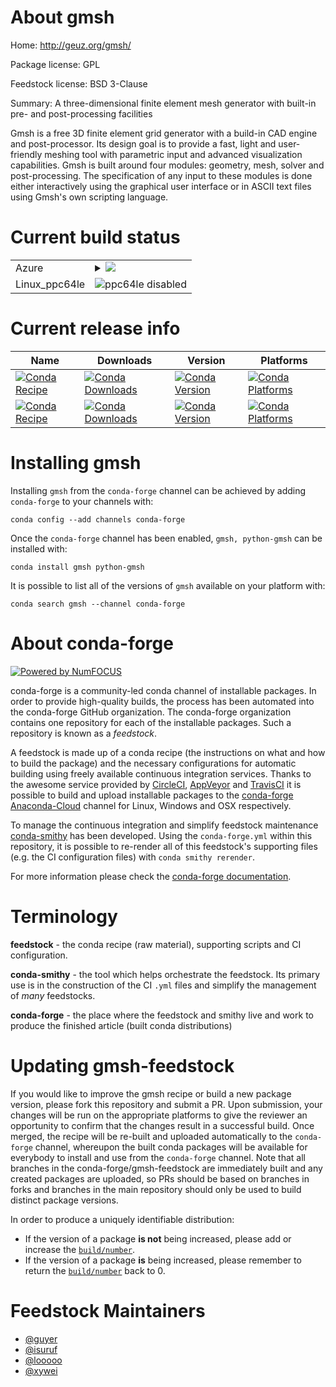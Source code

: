About gmsh
==========

Home: http://geuz.org/gmsh/

Package license: GPL

Feedstock license: BSD 3-Clause

Summary: A three-dimensional finite element mesh generator with built-in pre- and post-processing facilities

Gmsh is a free 3D finite element grid generator with a build-in CAD
engine and post-processor. Its design goal is to provide a fast, light
and user-friendly meshing tool with parametric input and advanced
visualization capabilities. Gmsh is built around four modules:
geometry, mesh, solver and post-processing. The specification of any
input to these modules is done either interactively using the graphical
user interface or in ASCII text files using Gmsh's own scripting
language.


Current build status
====================


<table>
    
  <tr>
    <td>Azure</td>
    <td>
      <details>
        <summary>
          <a href="https://dev.azure.com/conda-forge/feedstock-builds/_build/latest?definitionId=5573&branchName=master">
            <img src="https://dev.azure.com/conda-forge/feedstock-builds/_apis/build/status/gmsh-feedstock?branchName=master">
          </a>
        </summary>
        <table>
          <thead><tr><th>Variant</th><th>Status</th></tr></thead>
          <tbody><tr>
              <td>linux</td>
              <td>
                <a href="https://dev.azure.com/conda-forge/feedstock-builds/_build/latest?definitionId=5573&branchName=master">
                  <img src="https://dev.azure.com/conda-forge/feedstock-builds/_apis/build/status/gmsh-feedstock?branchName=master&jobName=linux&configuration=linux_" alt="variant">
                </a>
              </td>
            </tr><tr>
              <td>osx</td>
              <td>
                <a href="https://dev.azure.com/conda-forge/feedstock-builds/_build/latest?definitionId=5573&branchName=master">
                  <img src="https://dev.azure.com/conda-forge/feedstock-builds/_apis/build/status/gmsh-feedstock?branchName=master&jobName=osx&configuration=osx_" alt="variant">
                </a>
              </td>
            </tr><tr>
              <td>win</td>
              <td>
                <a href="https://dev.azure.com/conda-forge/feedstock-builds/_build/latest?definitionId=5573&branchName=master">
                  <img src="https://dev.azure.com/conda-forge/feedstock-builds/_apis/build/status/gmsh-feedstock?branchName=master&jobName=win&configuration=win_" alt="variant">
                </a>
              </td>
            </tr>
          </tbody>
        </table>
      </details>
    </td>
  </tr>
  <tr>
    <td>Linux_ppc64le</td>
    <td>
      <img src="https://img.shields.io/badge/ppc64le-disabled-lightgrey.svg" alt="ppc64le disabled">
    </td>
  </tr>
</table>

Current release info
====================

| Name | Downloads | Version | Platforms |
| --- | --- | --- | --- |
| [![Conda Recipe](https://img.shields.io/badge/recipe-gmsh-green.svg)](https://anaconda.org/conda-forge/gmsh) | [![Conda Downloads](https://img.shields.io/conda/dn/conda-forge/gmsh.svg)](https://anaconda.org/conda-forge/gmsh) | [![Conda Version](https://img.shields.io/conda/vn/conda-forge/gmsh.svg)](https://anaconda.org/conda-forge/gmsh) | [![Conda Platforms](https://img.shields.io/conda/pn/conda-forge/gmsh.svg)](https://anaconda.org/conda-forge/gmsh) |
| [![Conda Recipe](https://img.shields.io/badge/recipe-python--gmsh-green.svg)](https://anaconda.org/conda-forge/python-gmsh) | [![Conda Downloads](https://img.shields.io/conda/dn/conda-forge/python-gmsh.svg)](https://anaconda.org/conda-forge/python-gmsh) | [![Conda Version](https://img.shields.io/conda/vn/conda-forge/python-gmsh.svg)](https://anaconda.org/conda-forge/python-gmsh) | [![Conda Platforms](https://img.shields.io/conda/pn/conda-forge/python-gmsh.svg)](https://anaconda.org/conda-forge/python-gmsh) |

Installing gmsh
===============

Installing `gmsh` from the `conda-forge` channel can be achieved by adding `conda-forge` to your channels with:

```
conda config --add channels conda-forge
```

Once the `conda-forge` channel has been enabled, `gmsh, python-gmsh` can be installed with:

```
conda install gmsh python-gmsh
```

It is possible to list all of the versions of `gmsh` available on your platform with:

```
conda search gmsh --channel conda-forge
```


About conda-forge
=================

[![Powered by NumFOCUS](https://img.shields.io/badge/powered%20by-NumFOCUS-orange.svg?style=flat&colorA=E1523D&colorB=007D8A)](http://numfocus.org)

conda-forge is a community-led conda channel of installable packages.
In order to provide high-quality builds, the process has been automated into the
conda-forge GitHub organization. The conda-forge organization contains one repository
for each of the installable packages. Such a repository is known as a *feedstock*.

A feedstock is made up of a conda recipe (the instructions on what and how to build
the package) and the necessary configurations for automatic building using freely
available continuous integration services. Thanks to the awesome service provided by
[CircleCI](https://circleci.com/), [AppVeyor](https://www.appveyor.com/)
and [TravisCI](https://travis-ci.com/) it is possible to build and upload installable
packages to the [conda-forge](https://anaconda.org/conda-forge)
[Anaconda-Cloud](https://anaconda.org/) channel for Linux, Windows and OSX respectively.

To manage the continuous integration and simplify feedstock maintenance
[conda-smithy](https://github.com/conda-forge/conda-smithy) has been developed.
Using the ``conda-forge.yml`` within this repository, it is possible to re-render all of
this feedstock's supporting files (e.g. the CI configuration files) with ``conda smithy rerender``.

For more information please check the [conda-forge documentation](https://conda-forge.org/docs/).

Terminology
===========

**feedstock** - the conda recipe (raw material), supporting scripts and CI configuration.

**conda-smithy** - the tool which helps orchestrate the feedstock.
                   Its primary use is in the construction of the CI ``.yml`` files
                   and simplify the management of *many* feedstocks.

**conda-forge** - the place where the feedstock and smithy live and work to
                  produce the finished article (built conda distributions)


Updating gmsh-feedstock
=======================

If you would like to improve the gmsh recipe or build a new
package version, please fork this repository and submit a PR. Upon submission,
your changes will be run on the appropriate platforms to give the reviewer an
opportunity to confirm that the changes result in a successful build. Once
merged, the recipe will be re-built and uploaded automatically to the
`conda-forge` channel, whereupon the built conda packages will be available for
everybody to install and use from the `conda-forge` channel.
Note that all branches in the conda-forge/gmsh-feedstock are
immediately built and any created packages are uploaded, so PRs should be based
on branches in forks and branches in the main repository should only be used to
build distinct package versions.

In order to produce a uniquely identifiable distribution:
 * If the version of a package **is not** being increased, please add or increase
   the [``build/number``](https://conda.io/docs/user-guide/tasks/build-packages/define-metadata.html#build-number-and-string).
 * If the version of a package **is** being increased, please remember to return
   the [``build/number``](https://conda.io/docs/user-guide/tasks/build-packages/define-metadata.html#build-number-and-string)
   back to 0.

Feedstock Maintainers
=====================

* [@guyer](https://github.com/guyer/)
* [@isuruf](https://github.com/isuruf/)
* [@looooo](https://github.com/looooo/)
* [@xywei](https://github.com/xywei/)

